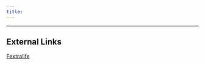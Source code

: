 ```yaml
---
title:
---
```



---
## External Links
[Fextralife](https://eldenring.wiki.fextralife.com/Nomadic+Merchant+Castle+Morne+Rampart)